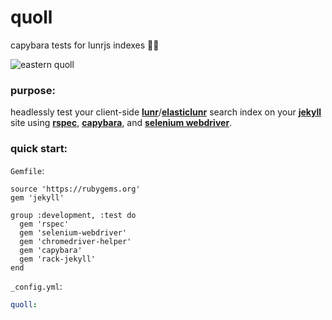 # quoll
capybara tests for lunrjs indexes 🐀🌒

![eastern quoll](https://upload.wikimedia.org/wikipedia/en/3/39/Eastern_Quoll_%28Fawn%29.JPG)

### purpose:

headlessly test your client-side **[lunr](https://lunrjs.com/)**/**[elasticlunr](http://elasticlunr.com/)** search index on your **[jekyll](jekyllrb.com)** site using **[rspec](http://rspec.info/)**, **[capybara](http://teamcapybara.github.io/capybara/)**, and **[selenium webdriver](https://www.seleniumhq.org/projects/webdriver/)**.

### quick start:

`Gemfile`:

```
source 'https://rubygems.org'
gem 'jekyll'

group :development, :test do
  gem 'rspec'
  gem 'selenium-webdriver'
  gem 'chromedriver-helper'
  gem 'capybara'
  gem 'rack-jekyll'
end
```

`_config.yml`:

```yaml
quoll:
  
```
